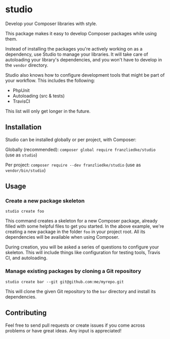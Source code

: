 # studio

Develop your Composer libraries with style.

This package makes it easy to develop Composer packages while using them.

Instead of installing the packages you're actively working on as a dependency, use Studio to manage your libraries.
It will take care of autoloading your library's dependencies, and you won't have to develop in the `vendor` directory.

Studio also knows how to configure development tools that might be part of your workflow.
This includes the following:

- PhpUnit
- Autoloading (src & tests)
- TravisCI

This list will only get longer in the future.

## Installation

Studio can be installed globally or per project, with Composer:

Globally (recommended): `composer global require franzliedke/studio`
(use as `studio`)

Per project: `composer require --dev franzliedke/studio`
(use as `vendor/bin/studio`)

## Usage

### Create a new package skeleton

    studio create foo

This command creates a skeleton for a new Composer package, already filled with some helpful files to get you started.
In the above example, we're creating a new package in the folder `foo` in your project root.
All its dependencies will be available when using Composer.

During creation, you will be asked a series of questions to configure your skeleton.
This will include things like configuration for testing tools, Travis CI, and autoloading.

### Manage existing packages by cloning a Git repository

    studio create bar --git git@github.com:me/myrepo.git

This will clone the given Git repository to the `bar` directory and install its dependencies.

## Contributing

Feel free to send pull requests or create issues if you come across problems or have great ideas.
Any input is appreciated!
